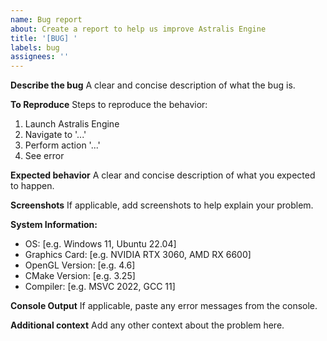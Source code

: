 ```yaml
---
name: Bug report
about: Create a report to help us improve Astralis Engine
title: '[BUG] '
labels: bug
assignees: ''
---
```


**Describe the bug**
A clear and concise description of what the bug is.

**To Reproduce**
Steps to reproduce the behavior:
1. Launch Astralis Engine
2. Navigate to '...'
3. Perform action '...'
4. See error

**Expected behavior**
A clear and concise description of what you expected to happen.

**Screenshots**
If applicable, add screenshots to help explain your problem.

**System Information:**
 - OS: [e.g. Windows 11, Ubuntu 22.04]
 - Graphics Card: [e.g. NVIDIA RTX 3060, AMD RX 6600]
 - OpenGL Version: [e.g. 4.6]
 - CMake Version: [e.g. 3.25]
 - Compiler: [e.g. MSVC 2022, GCC 11]

**Console Output**
If applicable, paste any error messages from the console.

**Additional context**
Add any other context about the problem here.